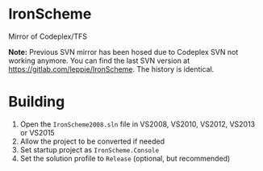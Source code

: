 IronScheme
==========

Mirror of Codeplex/TFS

**Note:** Previous SVN mirror has been hosed due to Codeplex SVN not working anymore. You can find the last SVN version at https://gitlab.com/leppie/IronScheme. The history is identical.

Building
========

1. Open the `IronScheme2008.sln` file in VS2008, VS2010, VS2012, VS2013 or VS2015
2. Allow the project to be converted if needed
3. Set startup project as `IronScheme.Console`
4. Set the solution profile to `Release` (optional, but recommended)


